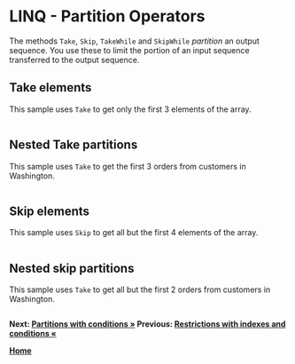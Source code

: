 # LINQ - Partition Operators

The methods `Take`, `Skip`, `TakeWhile` and `SkipWhile` *partition* an output sequence. You use these to limit the portion of an input sequence transferred to the output sequence.

## Take elements

This sample uses `Take` to get only the first 3 elements of the array.

``` cs --region take-syntax --source-file ../src/Partitions.cs --project ../src/Try101LinqSamples.csproj
```

## Nested Take partitions

This sample uses `Take` to get the first 3 orders from customers in Washington.

``` cs --region nested-take --source-file ../src/Partitions.cs --project ../src/Try101LinqSamples.csproj
```

## Skip elements

This sample uses `Skip` to get all but the first 4 elements of the array.

``` cs --region skip-syntax --source-file ../src/Partitions.cs --project ../src/Try101LinqSamples.csproj
```

## Nested skip partitions

This sample uses `Take` to get all but the first 2 orders from customers in Washington.

``` cs --region nested-skip --source-file ../src/Partitions.cs --project ../src/Try101LinqSamples.csproj
```

**Next: [Partitions with conditions  &raquo;](./partitions-2.md) Previous: [Restrictions with indexes and conditions &laquo;](./projections-5.md)**

**[Home](../README.md)**

